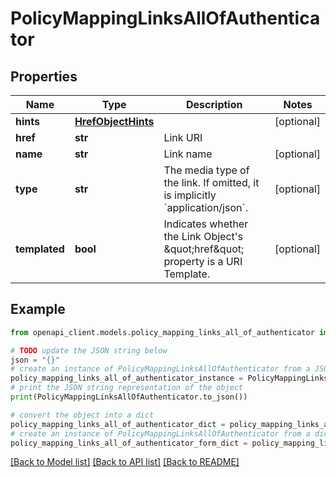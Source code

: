 # PolicyMappingLinksAllOfAuthenticator


## Properties

Name | Type | Description | Notes
------------ | ------------- | ------------- | -------------
**hints** | [**HrefObjectHints**](HrefObjectHints.md) |  | [optional] 
**href** | **str** | Link URI | 
**name** | **str** | Link name | [optional] 
**type** | **str** | The media type of the link. If omitted, it is implicitly &#x60;application/json&#x60;. | [optional] 
**templated** | **bool** | Indicates whether the Link Object&#39;s \&quot;href\&quot; property is a URI Template. | [optional] 

## Example

```python
from openapi_client.models.policy_mapping_links_all_of_authenticator import PolicyMappingLinksAllOfAuthenticator

# TODO update the JSON string below
json = "{}"
# create an instance of PolicyMappingLinksAllOfAuthenticator from a JSON string
policy_mapping_links_all_of_authenticator_instance = PolicyMappingLinksAllOfAuthenticator.from_json(json)
# print the JSON string representation of the object
print(PolicyMappingLinksAllOfAuthenticator.to_json())

# convert the object into a dict
policy_mapping_links_all_of_authenticator_dict = policy_mapping_links_all_of_authenticator_instance.to_dict()
# create an instance of PolicyMappingLinksAllOfAuthenticator from a dict
policy_mapping_links_all_of_authenticator_form_dict = policy_mapping_links_all_of_authenticator.from_dict(policy_mapping_links_all_of_authenticator_dict)
```
[[Back to Model list]](../README.md#documentation-for-models) [[Back to API list]](../README.md#documentation-for-api-endpoints) [[Back to README]](../README.md)


